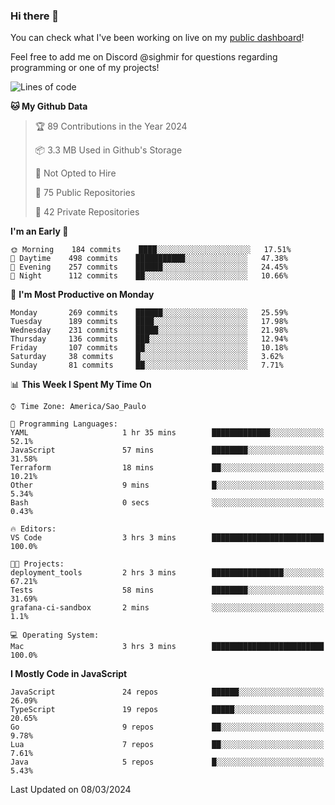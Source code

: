 ### Hi there 👋

<!--
**guicaulada/guicaulada** is a ✨ _special_ ✨ repository because its `README.md` (this file) appears on your GitHub profile.

Here are some ideas to get you started:

- 🔭 I’m currently working on ...
- 🌱 I’m currently learning ...
- 👯 I’m looking to collaborate on ...
- 🤔 I’m looking for help with ...
- 💬 Ask me about ...
- 📫 How to reach me: ...
- 😄 Pronouns: ...
- ⚡ Fun fact: ...
-->

You can check what I've been working on live on my [public dashboard](https://guicaulada.grafana.net/public-dashboards/7b7f644500ec4e6cb5d7a4e7b5ed0dab)!

Feel free to add me on Discord @sighmir for questions regarding programming or one of my projects!

<!--START_SECTION:waka-->
![Lines of code](https://img.shields.io/badge/From%20Hello%20World%20I%27ve%20Written-15.8%20million%20lines%20of%20code-blue)

**🐱 My Github Data** 

> 🏆 89 Contributions in the Year 2024
 > 
> 📦 3.3 MB Used in Github's Storage 
 > 
> 🚫 Not Opted to Hire
 > 
> 📜 75 Public Repositories 
 > 
> 🔑 42 Private Repositories  
 > 
**I'm an Early 🐤** 

```text
🌞 Morning    184 commits    ████░░░░░░░░░░░░░░░░░░░░░   17.51% 
🌆 Daytime    498 commits    ███████████░░░░░░░░░░░░░░   47.38% 
🌃 Evening    257 commits    ██████░░░░░░░░░░░░░░░░░░░   24.45% 
🌙 Night      112 commits    ██░░░░░░░░░░░░░░░░░░░░░░░   10.66%

```
📅 **I'm Most Productive on Monday** 

```text
Monday       269 commits    ██████░░░░░░░░░░░░░░░░░░░   25.59% 
Tuesday      189 commits    ████░░░░░░░░░░░░░░░░░░░░░   17.98% 
Wednesday    231 commits    █████░░░░░░░░░░░░░░░░░░░░   21.98% 
Thursday     136 commits    ███░░░░░░░░░░░░░░░░░░░░░░   12.94% 
Friday       107 commits    ██░░░░░░░░░░░░░░░░░░░░░░░   10.18% 
Saturday     38 commits     █░░░░░░░░░░░░░░░░░░░░░░░░   3.62% 
Sunday       81 commits     ██░░░░░░░░░░░░░░░░░░░░░░░   7.71%

```


📊 **This Week I Spent My Time On** 

```text
⌚︎ Time Zone: America/Sao_Paulo

💬 Programming Languages: 
YAML                     1 hr 35 mins        █████████████░░░░░░░░░░░░   52.1% 
JavaScript               57 mins             ████████░░░░░░░░░░░░░░░░░   31.58% 
Terraform                18 mins             ██░░░░░░░░░░░░░░░░░░░░░░░   10.21% 
Other                    9 mins              █░░░░░░░░░░░░░░░░░░░░░░░░   5.34% 
Bash                     0 secs              ░░░░░░░░░░░░░░░░░░░░░░░░░   0.43%

🔥 Editors: 
VS Code                  3 hrs 3 mins        █████████████████████████   100.0%

🐱‍💻 Projects: 
deployment_tools         2 hrs 3 mins        ████████████████░░░░░░░░░   67.21% 
Tests                    58 mins             ████████░░░░░░░░░░░░░░░░░   31.69% 
grafana-ci-sandbox       2 mins              ░░░░░░░░░░░░░░░░░░░░░░░░░   1.1%

💻 Operating System: 
Mac                      3 hrs 3 mins        █████████████████████████   100.0%

```

**I Mostly Code in JavaScript** 

```text
JavaScript               24 repos            ██████░░░░░░░░░░░░░░░░░░░   26.09% 
TypeScript               19 repos            █████░░░░░░░░░░░░░░░░░░░░   20.65% 
Go                       9 repos             ██░░░░░░░░░░░░░░░░░░░░░░░   9.78% 
Lua                      7 repos             ██░░░░░░░░░░░░░░░░░░░░░░░   7.61% 
Java                     5 repos             █░░░░░░░░░░░░░░░░░░░░░░░░   5.43%

```



 Last Updated on 08/03/2024
<!--END_SECTION:waka-->
